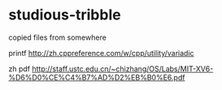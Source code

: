 # studious-tribble

copied files from somewhere

printf
http://zh.cppreference.com/w/cpp/utility/variadic

zh pdf
http://staff.ustc.edu.cn/~chizhang/OS/Labs/MIT-XV6-%D6%D0%CE%C4%B7%AD%D2%EB%B0%E6.pdf

